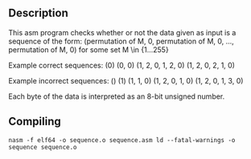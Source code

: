 ## Description
This asm program checks whether or not the data given as input is a sequence of the form:
(permutation of M, 0, permutation of M, 0, ..., permutation of M, 0) for some set M \in {1...255}

Example correct sequences: 
(0)
(0, 0)
(1, 2, 0, 1, 2, 0)
(1, 2, 0, 2, 1, 0)

Example incorrect sequences:
()
(1)
(1, 1, 0)
(1, 2, 0, 1, 0)
(1, 2, 0, 1, 3, 0)

Each byte of the data is interpreted as an 8-bit unsigned number. 

## Compiling
``nasm -f elf64 -o sequence.o sequence.asm
ld --fatal-warnings -o sequence sequence.o``